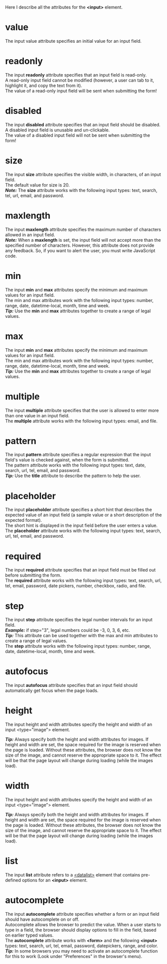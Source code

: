 Here I describe all the attributes for the <b>&lt;input&gt;</b> element.
<h1>value</h1>
The input value attribute specifies an initial value for an input field.
<h1>readonly</h1>
The input <b>readonly</b> attribute specifies that an input field is read-only.
<br>
A read-only input field cannot be modified (however, a user can tab to it, highlight it, and copy the text from it).
<br>
The value of a read-only input field will be sent when submitting the form!
<h1>disabled</h1>
The input <b>disabled</b> attribute specifies that an input field should be disabled.
<br>
A disabled input field is unusable and un-clickable.
<br>
The value of a disabled input field will not be sent when submitting the form!
<h1>size</h1>
The input <b>size</b> attribute specifies the visible width, in characters, of an input field.
<br>
The default value for size is 20.
<br>
<b><i>Note:</i></b> The <b>size</b> attribute works with the following input types: text, search, tel, url, email, and password.
<h1>maxlength</h1>
The input <b>maxlength</b> attribute specifies the maximum number of characters allowed in an input field.
<br>
<b><i>Note:</i></b> When a <b>maxlength</b> is set, the input field will not accept more than the specified number of characters. However, this attribute does not provide any feedback. So, if you want to alert the user, you must write JavaScript code.
<h1>min</h1>
The input <b>min</b> and <b>max</b> attributes specify the minimum and maximum values for an input field.
<br>
The min and max attributes work with the following input types: number, range, date, datetime-local, month, time and week.
<br>
<b><i>Tip:</i></b> Use the <b>min</b> and <b>max</b> attributes together to create a range of legal values.
<h1>max</h1>
The input <b>min</b> and <b>max</b> attributes specify the minimum and maximum values for an input field.
<br>
The min and max attributes work with the following input types: number, range, date, datetime-local, month, time and week.
<br>
<b><i>Tip:</i></b> Use the <b>min</b> and <b>max</b> attributes together to create a range of legal values.
<h1>multiple</h1>
The input <b>multiple</b> attribute specifies that the user is allowed to enter more than one value in an input field.
<br>
The <b>multiple</b> attribute works with the following input types: email, and file.
<h1>pattern</h1>
The input <b>pattern</b> attribute specifies a regular expression that the input field's value is checked against, when the form is submitted.
<br>
The pattern attribute works with the following input types: text, date, search, url, tel, email, and password.
<br>
<b><i>Tip:</i></b> Use the <b>title</b> attribute to describe the pattern to help the user.
<h1>placeholder</h1>
The input <b>placeholder</b> attribute specifies a short hint that describes the expected value of an input field (a sample value or a short description of the expected format).
<br>
The short hint is displayed in the input field before the user enters a value.
<br>
The <b>placeholder</b> attribute works with the following input types: text, search, url, tel, email, and password.
<h1>required</h1>
The input <b>required</b> attribute specifies that an input field must be filled out before submitting the form.
<br>
The <b>required</b> attribute works with the following input types: text, search, url, tel, email, password, date pickers, number, checkbox, radio, and file.
<h1>step</h1>
The input <b>step</b> attribute specifies the legal number intervals for an input field.
<br>
<b><i>Example:</i></b> if step="3", legal numbers could be -3, 0, 3, 6, etc.
<br>
<b><i>Tip:</i></b> This attribute can be used together with the max and min attributes to create a range of legal values.
<br>
The <b>step</b> attribute works with the following input types: number, range, date, datetime-local, month, time and week.
<h1>autofocus</h1>
The input <b>autofocus</b> attribute specifies that an input field should automatically get focus when the page loads.
<h1>height</h1>
The input height and width attributes specify the height and width of an input &lt;type="image"&gt; element.
<p></p>
<b><i>Tip:</i></b> Always specify both the height and width attributes for images. If height and width are set, the space required for the image is reserved when the page is loaded. Without these attributes, the browser does not know the size of the image, and cannot reserve the appropriate space to it. The effect will be that the page layout will change during loading (while the images load).
<h1>width</h1>
The input height and width attributes specify the height and width of an input &lt;type="image"&gt; element.
<p></p>
<b><i>Tip:</i></b> Always specify both the height and width attributes for images. If height and width are set, the space required for the image is reserved when the page is loaded. Without these attributes, the browser does not know the size of the image, and cannot reserve the appropriate space to it. The effect will be that the page layout will change during loading (while the images load).
<h1>list</h1>
The input <b>list</b> attribute refers to a <a href="Elements.md#datalist">&lt;datalist&gt;</a> element that contains pre-defined options for an <b>&lt;input&gt;</b> element.
<h1>autocomplete</h1>
The input <b>autocomplete</b> attribute specifies whether a form or an input field should have autocomplete on or off.
<br>
Autocomplete allows the browser to predict the value. When a user starts to type in a field, the browser should display options to fill in the field, based on earlier typed values.
<br>
The <b>autocomplete</b> attribute works with <b>&lt;form&gt;</b> and the following <b>&lt;input&gt;</b>  types: text, search, url, tel, email, password, datepickers, range, and color.
<br>
<b><i>Tip:</i></b> In some browsers you may need to activate an autocomplete function for this to work (Look under "Preferences" in the browser's menu).
